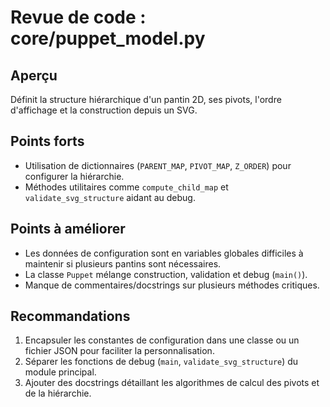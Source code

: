 # Revue de code : core/puppet_model.py

## Aperçu
Définit la structure hiérarchique d'un pantin 2D, ses pivots, l'ordre d'affichage et la construction depuis un SVG.

## Points forts
- Utilisation de dictionnaires (`PARENT_MAP`, `PIVOT_MAP`, `Z_ORDER`) pour configurer la hiérarchie.
- Méthodes utilitaires comme `compute_child_map` et `validate_svg_structure` aidant au debug.

## Points à améliorer
- Les données de configuration sont en variables globales difficiles à maintenir si plusieurs pantins sont nécessaires.
- La classe `Puppet` mélange construction, validation et debug (`main()`).
- Manque de commentaires/docstrings sur plusieurs méthodes critiques.

## Recommandations
1. Encapsuler les constantes de configuration dans une classe ou un fichier JSON pour faciliter la personnalisation.
2. Séparer les fonctions de debug (`main`, `validate_svg_structure`) du module principal.
3. Ajouter des docstrings détaillant les algorithmes de calcul des pivots et de la hiérarchie.
